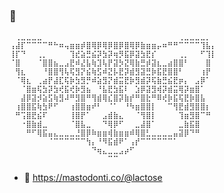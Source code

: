 ### 👋 

```
⠀⢀⣀⣀⣀⣀⠀⠀⠀⠀⠀⠀⠀⠀⠀⠀⠀⠀⠀⠀⠀⠀⠀⠀⠀⠀⠀⠀⠀⠀⠀⢀⣀⣀⣀⣀⡀⠀
⢠⣼⡏⠉⠉⠉⠉⠛⠓⠶⢤⣶⣶⡾⣿⢿⡿⢿⡿⣿⡿⣿⢿⡿⣷⣶⣶⡤⠶⠛⠛⠉⠉⠉⠉⢹⣧⡄
⢸⡏⠙⠀⠀⢀⡀⠀⠀⠀⠀⢹⣞⣵⣛⣮⡽⣳⡽⢶⡻⣯⡿⣽⣳⣟⡎⠀⠀⠀⠀⢀⡀⠀⠀⠋⢹⡇
⠈⣿⠀⠀⠀⠈⣿⣿⣦⣀⣠⣟⠾⣜⣧⢷⣹⢧⡟⣽⡳⣝⢿⣷⣛⡾⣽⣆⣀⣴⣿⣿⠃⠀⠀⠀⣿⠀
⠀⢻⣆⠀⠀⠀⠘⣿⣿⢻⢧⢯⣻⡝⣮⢷⣫⠾⣝⡧⣟⡽⣾⣻⣽⣛⡷⣯⣟⣿⣿⠃⠀⠀⠀⢰⡟⠀
⠀⠈⢿⣆⠀⢀⣴⡟⣼⣏⢯⡷⣳⣻⡛⠾⣵⣻⡝⣾⣭⣟⡷⣻⣾⡽⢯⣷⣛⣮⣟⡶⡄⠀⣠⡿⠁⠀
⠀⠀⠈⣿⣶⢯⣳⡽⣳⢞⣯⢞⡷⣻⣦⠀⠘⣧⣟⣳⣯⠇⠀⣱⡿⣽⣻⢾⡽⣾⣭⢿⡽⣶⣿⠁⠀⠀
⠀⠀⣼⡿⣽⡺⣵⣫⢷⣻⠼⠛⣻⣿⠛⢻⣾⢿⣎⣿⡽⣷⡞⠛⣿⣗⠛⠿⢞⡷⣯⢯⣟⡷⣿⣧⠀⠀
⠀⢰⣿⣿⣯⢷⣳⠟⠋⠀⠀⢰⣿⣿⣶⠞⠃⠀⠈⠁⠀⠘⠳⣶⣿⣿⡇⠀⠀⠉⢻⣟⣾⣻⣿⣿⡆⠀
⠀⠛⢩⣿⣟⣮⠏⠀⠀⠀⠀⢸⣿⡟⠁⠀⠀⣠⣾⣷⣄⠀⠀⠈⢻⣿⡇⠀⠀⠀⠀⢹⣶⣻⣿⠉⠛⠀
⠀⠀⠐⣿⣷⣾⣀⠀⠀⠀⠀⠈⣿⣧⣀⠀⠀⠙⢿⡿⠋⠀⠀⣀⣼⣿⠁⠀⠀⠀⠀⣀⣷⣯⣿⠀⠀⠀
⠀⠀⠀⠛⠋⢿⣯⣤⣄⣀⣀⣀⣘⣿⡿⠷⣶⣶⢾⣷⣶⣶⠾⢿⣿⣃⣀⣀⣀⣀⣤⣽⡿⠙⠛⠀⠀⠀
⠀⠀⠀⠀⠀⠀⠀⠈⠉⠉⠉⠉⠉⠉⢳⡄⠘⠻⣯⣾⠟⠁⢠⡞⠉⠉⠉⠉⠉⠉⠁⠀⠀⠀⠀⠀⠀⠀
⠀⠀⠀⠀⠀⠀⠀⠀⠀⠀⠀⠀⠀⠀⠀⠙⢶⣄⣀⣀⣠⡴⠋⠀⠀⠀⠀⠀⠀⠀⠀⠀⠀⠀⠀⠀⠀⠀
⠀⠀⠀⠀⠀⠀⠀⠀⠀⠀⠀⠀⠀⠀⠀⠀⠀⠀⠉⠉⠀⠀⠀⠀⠀⠀⠀⠀⠀⠀⠀⠀⠀⠀⠀⠀⠀⠀
```

- 🐘 https://mastodonti.co/@lactose

<!--
**andijcr/andijcr** is a ✨ _special_ ✨ repository because its `README.md` (this file) appears on your GitHub profile.

Here are some ideas to get you started:

- 🔭 I’m currently working on ...
- 🌱 I’m currently learning ...
- 👯 I’m looking to collaborate on ...
- 🤔 I’m looking for help with ...
- 💬 Ask me about ...
- 📫 How to reach me: ...
- 😄 Pronouns: ...
- ⚡ Fun fact: ...
-->
